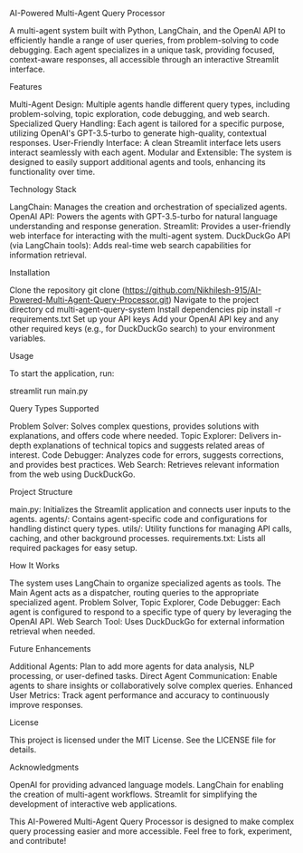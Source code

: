 AI-Powered Multi-Agent Query Processor

A multi-agent system built with Python, LangChain, and the OpenAI API to efficiently handle a range of user queries, from problem-solving to code debugging. Each agent specializes in a unique task, providing focused, context-aware responses, all accessible through an interactive Streamlit interface.

Features

Multi-Agent Design: Multiple agents handle different query types, including problem-solving, topic exploration, code debugging, and web search.
Specialized Query Handling: Each agent is tailored for a specific purpose, utilizing OpenAI's GPT-3.5-turbo to generate high-quality, contextual responses.
User-Friendly Interface: A clean Streamlit interface lets users interact seamlessly with each agent.
Modular and Extensible: The system is designed to easily support additional agents and tools, enhancing its functionality over time.

Technology Stack

LangChain: Manages the creation and orchestration of specialized agents.
OpenAI API: Powers the agents with GPT-3.5-turbo for natural language understanding and response generation.
Streamlit: Provides a user-friendly web interface for interacting with the multi-agent system.
DuckDuckGo API (via LangChain tools): Adds real-time web search capabilities for information retrieval.

Installation

Clone the repository
git clone (https://github.com/Nikhilesh-915/AI-Powered-Multi-Agent-Query-Processor.git)
Navigate to the project directory
cd multi-agent-query-system
Install dependencies
pip install -r requirements.txt
Set up your API keys
Add your OpenAI API key and any other required keys (e.g., for DuckDuckGo search) to your environment variables.

Usage

To start the application, run:

streamlit run main.py

Query Types Supported

Problem Solver: Solves complex questions, provides solutions with explanations, and offers code where needed.
Topic Explorer: Delivers in-depth explanations of technical topics and suggests related areas of interest.
Code Debugger: Analyzes code for errors, suggests corrections, and provides best practices.
Web Search: Retrieves relevant information from the web using DuckDuckGo.

Project Structure

main.py: Initializes the Streamlit application and connects user inputs to the agents.
agents/: Contains agent-specific code and configurations for handling distinct query types.
utils/: Utility functions for managing API calls, caching, and other background processes.
requirements.txt: Lists all required packages for easy setup.

How It Works

The system uses LangChain to organize specialized agents as tools.
The Main Agent acts as a dispatcher, routing queries to the appropriate specialized agent.
Problem Solver, Topic Explorer, Code Debugger: Each agent is configured to respond to a specific type of query by leveraging the OpenAI API.
Web Search Tool: Uses DuckDuckGo for external information retrieval when needed.

Future Enhancements

Additional Agents: Plan to add more agents for data analysis, NLP processing, or user-defined tasks.
Direct Agent Communication: Enable agents to share insights or collaboratively solve complex queries.
Enhanced User Metrics: Track agent performance and accuracy to continuously improve responses.

License

This project is licensed under the MIT License. See the LICENSE file for details.

Acknowledgments

OpenAI for providing advanced language models.
LangChain for enabling the creation of multi-agent workflows.
Streamlit for simplifying the development of interactive web applications.

This AI-Powered Multi-Agent Query Processor is designed to make complex query processing easier and more accessible. Feel free to fork, experiment, and contribute!

